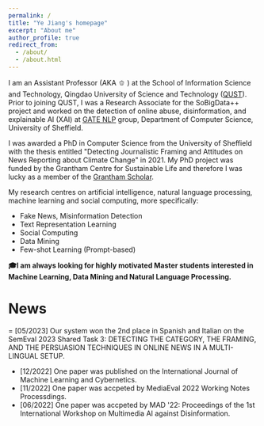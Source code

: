 ```yaml
---
permalink: /
title: "Ye Jiang's homepage"
excerpt: "About me"
author_profile: true
redirect_from: 
  - /about/
  - /about.html
---
```


I am an Assistant Professor (AKA :bell_pepper: ) at the School of Information Science and Technology, Qingdao University of Science and Technology ([QUST](https://www.qust.edu.cn/)).  Prior to joining QUST, I was a Research Associate for the SoBigData++ project and worked on the detection of online abuse, disinformation, and explainable AI (XAI) at [GATE NLP](https://gate.ac.uk/) group, Department of Computer Science, University of Sheffield.  

I was awarded a PhD in Computer Science from the University of Sheffield with the thesis entitled "Detecting Journalistic Framing and Attitudes on News Reporting about Climate Change" in 2021. My PhD project was funded by the Grantham Centre for Sustainable Life and therefore I was lucky as a member of the [Grantham Scholar](https://grantham.sheffield.ac.uk/scholars/ye-jiang-2/).  

My research centres on artificial intelligence, natural language processing, machine learning and social computing, more specifically:

* Fake News, Misinformation Detection
* Text Representation Learning
* Social Computing
* Data Mining
* Few-shot Learning (Prompt-based)

**🎓I am always looking for highly motivated Master students interested in Machine Learning, Data Mining and Natural Language Processing.**

News
======
= [05/2023] Our system won the 2nd place in Spanish and Italian on the SemEval 2023 Shared Task 3: DETECTING THE CATEGORY, THE FRAMING, AND THE PERSUASION TECHNIQUES IN ONLINE NEWS IN A MULTI-LINGUAL SETUP.
- [12/2022] One paper was published on the International Journal of Machine Learning and Cybernetics.
- [11/2022] One paper was accpeted by MediaEval 2022 Working Notes Processdings.
- [06/2022] One paper was accpeted by MAD '22: Proceedings of the 1st International Workshop on Multimedia AI against Disinformation.



